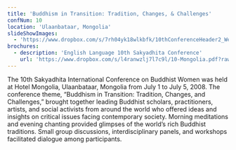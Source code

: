```yaml
---
title: 'Buddhism in Transition: Tradition, Changes, & Challenges'
confNum: 10
location: 'Ulaanbataar, Mongolia'
slideShowImages:
  - 'https://www.dropbox.com/s/7rh04yk18wlkbfk/10thConferenceHeader2_Web.jpg?raw=1'
brochures:
  - description: 'English Language 10th Sakyadhita Conference'
    url: 'https://www.dropbox.com/s/l4ranwzlj7l7c9l/10-Mongolia.pdf?raw=1'
---
```


The 10th Sakyadhita International Conference on Buddhist Women was held at Hotel Mongolia, Ulaanbataar, Mongolia from July 1 to July 5, 2008. The conference theme, &ldquo;Buddhism in Transition: Tradition, Changes, and Challenges,&rdquo; brought together leading Buddhist scholars, practitioners, artists, and social activists from around the world who offered ideas and insights on critical issues facing contemporary society. Morning meditations and evening chanting provided glimpses of the world&rsquo;s rich Buddhist traditions. Small group discussions, interdisciplinary panels, and workshops facilitated dialogue among participants.
